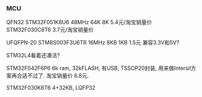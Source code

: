 ### MCU

QFN32 STM32F051K8U6 48MHz 64K 8K 5.4元/淘宝销量价   STM32F030C8T6 3.7元/淘宝销量价

UFQFPN-20 STM8S003F3U6TR 16MHz 8KB 1KB  1.5元 兼容3.3V和5V?

STM32L4看着还凑活?

STM32F042F6P6 6k ram, 32kFLASH, 有USB, TSSOP20封装, 用来做Intersil方案再合适不过了. 淘宝销量价 6.8元.

STM32F030K6T6  4+32KB, LQFP32

